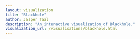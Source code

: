 ```yaml
---
layout: visualization
title: "Blackhole"
author: Jasper Taal
description: "An interactive visualization of Blackhole."
visualization_url: /visualisations/blackhole.html
---
```

